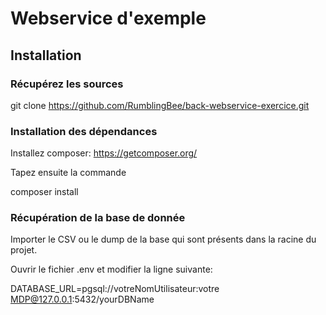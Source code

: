 # Webservice d'exemple

## Installation 

### Récupérez les sources 

git clone https://github.com/RumblingBee/back-webservice-exercice.git


### Installation des dépendances 

Installez composer: https://getcomposer.org/

Tapez ensuite la commande

composer install 

### Récupération de la base de donnée

Importer le CSV ou le dump de la base qui sont présents dans la racine du projet.

Ouvrir le fichier .env et modifier la ligne suivante:

DATABASE_URL=pgsql://votreNomUtilisateur:votre MDP@127.0.0.1:5432/yourDBName
